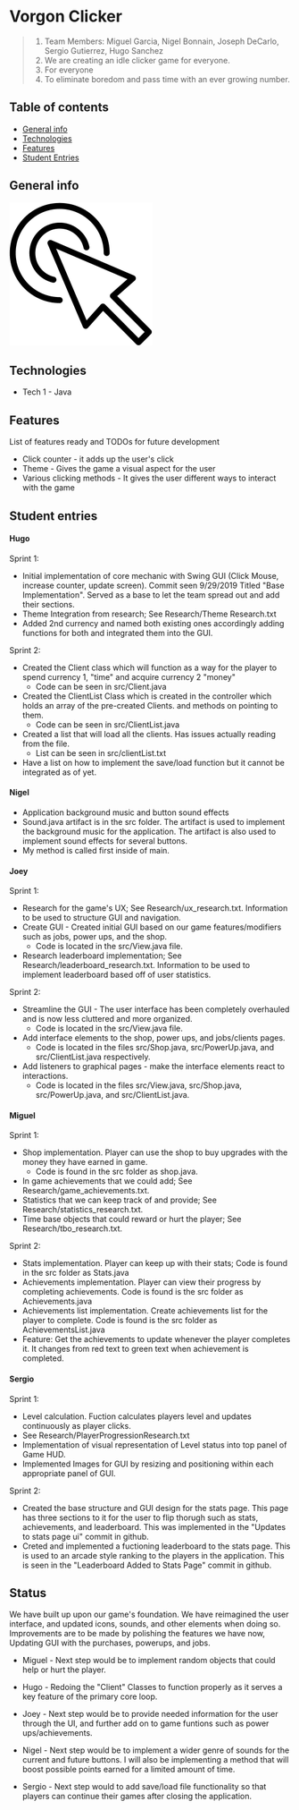 # Vorgon Clicker

> 1. Team Members: Miguel Garcia, Nigel Bonnain, Joseph DeCarlo, Sergio Gutierrez, Hugo Sanchez
> 2. We are creating an idle clicker game for everyone.
> 3. For everyone
> 4. To eliminate boredom and pass time with an ever growing number.

## Table of contents
* [General info](#general-info)
* [Technologies](#technologies)
* [Features](#features)
* [Student Entries](#student-entries)

## General info
![Icon Image](./img/ProjectIcon.png)

## Technologies
* Tech 1 - Java


## Features
List of features ready and TODOs for future development
* Click counter - it adds up the user's click
* Theme - Gives the game a visual aspect for the user
* Various clicking methods - It gives the user different ways to interact with the game


## Student entries
#### Hugo
Sprint 1:
* Initial implementation of core mechanic with Swing GUI (Click Mouse, increase counter, update screen). Commit seen 9/29/2019 Titled "Base Implementation".
    Served as a base to let the team spread out and add their sections.
* Theme Integration from research; See Research/Theme Research.txt
* Added 2nd currency and named both existing ones accordingly adding functions for both and integrated them into the GUI.

Sprint 2:
* Created the Client class which will function as a way for the player to spend currency 1, "time" and acquire currency 2 "money"
    * Code can be seen in src/Client.java
* Created the ClientList Class which is created in the controller which holds an array of the pre-created Clients. and methods on pointing to them.
    * Code can be seen in src/ClientList.java
* Created a list that will load all the clients. Has issues actually reading from the file.
    * List can be seen in src/clientList.txt
* Have a list on how to implement the save/load function but it cannot be integrated as of yet.

#### Nigel
* Application background music and button sound effects
* Sound.java artifact is in the src folder. The artifact is used to implement the background music for the application. The artifact is also used to implement sound effects for several buttons.
* My method is called first inside of main.

#### Joey

Sprint 1:
* Research for the game's UX; See Research/ux_research.txt. Information to be used to structure GUI and navigation.
* Create GUI - Created initial GUI based on our game features/modifiers such as jobs, power ups, and the shop.
    * Code is located in the src/View.java file.
* Research leaderboard implementation; See Research/leaderboard_research.txt. Information to be used to implement leaderboard based off of user statistics.

Sprint 2:
* Streamline the GUI - The user interface has been completely overhauled and is now less cluttered and more organized.
    * Code is located in the src/View.java file.
* Add interface elements to the shop, power ups, and jobs/clients pages.
    * Code is located in the files src/Shop.java, src/PowerUp.java, and src/ClientList.java respectively.
* Add listeners to graphical pages - make the interface elements react to interactions.
    * Code is located in the files src/View.java, src/Shop.java, src/PowerUp.java, and src/ClientList.java.

#### Miguel

Sprint 1:
* Shop implementation. Player can use the shop to buy upgrades with the money they have earned in game.
  * Code is found in the src folder as shop.java.
* In game achievements that we could add; See Research/game_achievements.txt.
* Statistics that we can keep track of and provide; See Research/statistics_research.txt.
* Time base objects that could reward or hurt the player; See Research/tbo_research.txt.

Sprint 2:
* Stats implementation. Player can keep up with their stats; Code is found in the src folder as Stats.java
* Achievements implementation. Player can view their progress by completing achievements. Code is found is the src folder as Achievements.java
* Achievements list implementation. Create achievements list for the player to complete. Code is found is the src folder as AchievementsList.java 
* Feature: Get the achievements to update whenever the player completes it. It changes from red text to green text when achievement is completed.

#### Sergio
Sprint 1:
* Level calculation. Fuction calculates players level and updates continuously as player clicks.
 * See Research/PlayerProgressionResearch.txt
* Implementation of visual representation of Level status into top panel of Game HUD.
* Implemented Images for GUI by resizing and positioning within each appropriate panel of GUI. 

Sprint 2:
* Created the base structure and GUI design for the stats page. This page has three sections to it for the user to flip thorugh such as stats, achievements, and leaderboard. This was implemented in the "Updates to stats page ui" commit in github.
* Creted and implemented a fuctioning leaderboard to the stats page. This is used to an arcade style ranking to the players in the application. This is seen in the "Leaderboard Added to Stats Page" commit in github.

## Status
We have built up upon our game's foundation. We have reimagined the user interface, and updated icons, sounds, and other elements when doing so. Improvements are to be made by polishing the features we have now, Updating GUI with the purchases, powerups, and jobs. 

* Miguel - Next step would be to implement random objects that could help or hurt the player.

* Hugo - Redoing the "Client" Classes to function properly as it serves a key feature of the primary core loop.

* Joey - Next step would be to provide needed information for the user through the UI, and
further add on to game funtions such as power ups/achievements.

* Nigel - Next step would be to implement a wider genre of sounds for the current and future buttons. I will also be implementing a method that will boost possible points earned for a limited amount of time.

* Sergio - Next step would to add save/load file functionality so that players can continue their games after closing the application.
